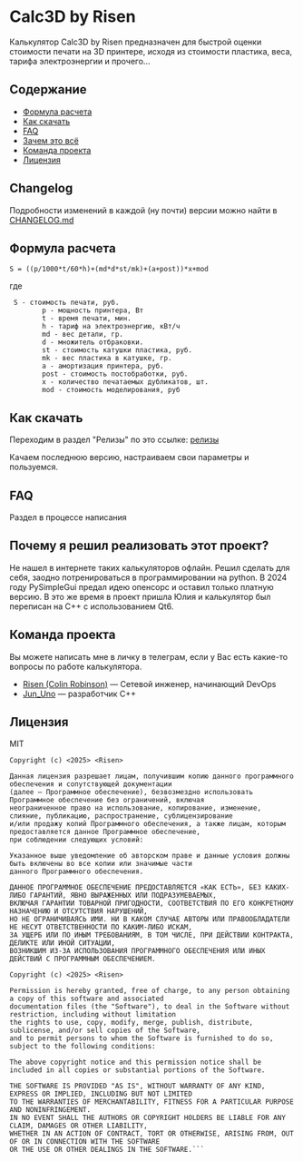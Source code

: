 # Calc3D by Risen
Калькулятор Calc3D by Risen предназначен для быстрой оценки стоимости печати на 3D принтере,
исходя из стоимости пластика, веса, тарифа электроэнергии и прочего...

## Содержание
- [Формула расчета](#формула-расчета)
- [Как скачать](#как-скачать)
- [FAQ](#faq-)
- [Зачем это всё](#почему-я-решил-реализовать-этот-проект?)
- [Команда проекта](#команда-проекта)
- [Лицензия](#лицензия)


## Changelog
Подробности изменений в каждой (ну почти) версии можно найти в [CHANGELOG.md](CHANGELOG.md)

## Формула расчета

```
S = ((p/1000*t/60*h)+(md*d*st/mk)+(a+post))*x+mod
```
где
```
 S - стоимость печати, руб.
        p - мощность принтера, Вт
        t - время печати, мин.
        h - тариф на электроэнергию, кВт/ч
        md - вес детали, гр.
        d - множитель отбраковки.
        st - стоимость катушки пластика, руб.
        mk - вес пластика в катушке, гр.
        a - амортизация принтера, руб.
        post - стоимость постобработки, руб.
        х - количество печатаемых дубликатов, шт.
        mod - стоимость моделирования, руб
```


## Как скачать
Переходим в раздел "Релизы" по это ссылке: [релизы](https://git.corp.s21party.ru/risen/Calc3D_by_Risen/releases)

Качаем последнюю версию, настраиваем свои параметры и пользуемся.

## FAQ  
Раздел в процессе написания

## Почему я решил реализовать этот проект?
Не нашел в интернете таких калькуляторов офлайн. Решил сделать для себя, заодно потренироваться в программировании на python.
В 2024 году PySimpleGui предал идею опенсорс и оставил только платную версию. В это же время в проект пришла Юлия и
калькулятор был переписан на С++ с использованием Qt6. 

## Команда проекта
Вы можете написать мне в личку в телеграм, если у Вас есть какие-то вопросы по работе калькулятора.

- [Risen (Colin Robinson)](tg://resolve?domain=RisenYT) — Сетевой инженер, начинающий DevOps
- [Jun_Uno](tg://resolve?domain=Jun_Uno) — разработчик C++

## Лицензия
MIT 
```
Copyright (c) <2025> <Risen>

Данная лицензия разрешает лицам, получившим копию данного программного обеспечения и сопутствующей документации 
(далее — Программное обеспечение), безвозмездно использовать Программное обеспечение без ограничений, включая 
неограниченное право на использование, копирование, изменение, слияние, публикацию, распространение, сублицензирование
и/или продажу копий Программного обеспечения, а также лицам, которым предоставляется данное Программное обеспечение,
при соблюдении следующих условий:

Указанное выше уведомление об авторском праве и данные условия должны быть включены во все копии или значимые части
данного Программного обеспечения.

ДАННОЕ ПРОГРАММНОЕ ОБЕСПЕЧЕНИЕ ПРЕДОСТАВЛЯЕТСЯ «КАК ЕСТЬ», БЕЗ КАКИХ-ЛИБО ГАРАНТИЙ, ЯВНО ВЫРАЖЕННЫХ ИЛИ ПОДРАЗУМЕВАЕМЫХ,
ВКЛЮЧАЯ ГАРАНТИИ ТОВАРНОЙ ПРИГОДНОСТИ, СООТВЕТСТВИЯ ПО ЕГО КОНКРЕТНОМУ НАЗНАЧЕНИЮ И ОТСУТСТВИЯ НАРУШЕНИЙ,
НО НЕ ОГРАНИЧИВАЯСЬ ИМИ. НИ В КАКОМ СЛУЧАЕ АВТОРЫ ИЛИ ПРАВООБЛАДАТЕЛИ НЕ НЕСУТ ОТВЕТСТВЕННОСТИ ПО КАКИМ-ЛИБО ИСКАМ,
ЗА УЩЕРБ ИЛИ ПО ИНЫМ ТРЕБОВАНИЯМ, В ТОМ ЧИСЛЕ, ПРИ ДЕЙСТВИИ КОНТРАКТА, ДЕЛИКТЕ ИЛИ ИНОЙ СИТУАЦИИ,
ВОЗНИКШИМ ИЗ-ЗА ИСПОЛЬЗОВАНИЯ ПРОГРАММНОГО ОБЕСПЕЧЕНИЯ ИЛИ ИНЫХ ДЕЙСТВИЙ С ПРОГРАММНЫМ ОБЕСПЕЧЕНИЕМ.
```
```
Copyright (c) <2025> <Risen>

Permission is hereby granted, free of charge, to any person obtaining a copy of this software and associated
documentation files (the "Software"), to deal in the Software without restriction, including without limitation
the rights to use, copy, modify, merge, publish, distribute, sublicense, and/or sell copies of the Software,
and to permit persons to whom the Software is furnished to do so, subject to the following conditions:

The above copyright notice and this permission notice shall be included in all copies or substantial portions of the Software.

THE SOFTWARE IS PROVIDED "AS IS", WITHOUT WARRANTY OF ANY KIND, EXPRESS OR IMPLIED, INCLUDING BUT NOT LIMITED 
TO THE WARRANTIES OF MERCHANTABILITY, FITNESS FOR A PARTICULAR PURPOSE AND NONINFRINGEMENT.
IN NO EVENT SHALL THE AUTHORS OR COPYRIGHT HOLDERS BE LIABLE FOR ANY CLAIM, DAMAGES OR OTHER LIABILITY,
WHETHER IN AN ACTION OF CONTRACT, TORT OR OTHERWISE, ARISING FROM, OUT OF OR IN CONNECTION WITH THE SOFTWARE 
OR THE USE OR OTHER DEALINGS IN THE SOFTWARE.```